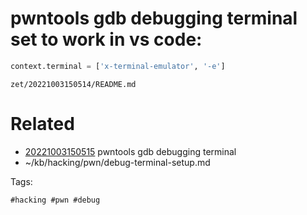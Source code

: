 # pwntools gdb debugging terminal set to work in vs code:
```python
context.terminal = ['x-terminal-emulator', '-e']
```

` zet/20221003150514/README.md `

# Related

- [20221003150515](/zet/20221003150515/README.md) pwntools gdb debugging terminal
- ~/kb/hacking/pwn/debug-terminal-setup.md

Tags:

    #hacking #pwn #debug 
